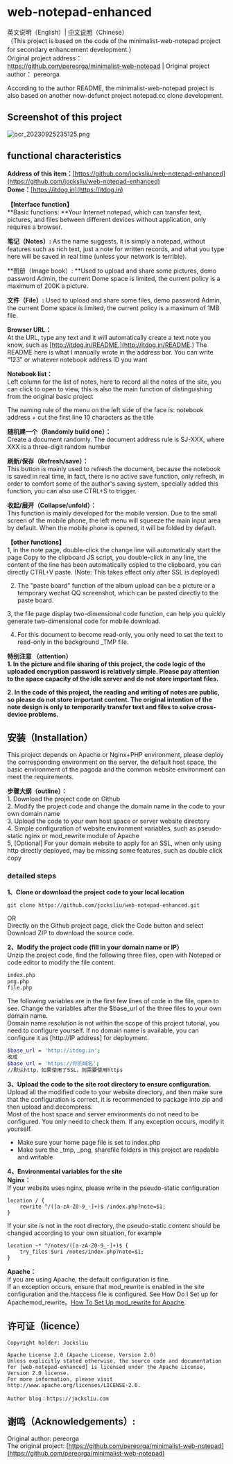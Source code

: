 # web-notepad-enhanced
英文说明（English）|   [中文说明](https://github.com/jocksliu/web-notepad-enhanced/blob/main/README.md)（Chinese）<br />（This project is based on the code of the minimalist-web-notepad project for secondary enhancement development.）<br />Original project address：<br />https://github.com/pereorga/minimalist-web-notepad |  Original project author： pereorga

According to the author README, the minimalist-web-notepad project is also based on another now-defunct project notepad.cc clone development.

## Screenshot of this project
![ocr_20230925235125.png](https://cdn.nlark.com/yuque/0/2023/png/27433930/1695657090507-3913b736-5167-4108-845c-91c63042e575.png#averageHue=%23f3f3f3&clientId=ueeba5647-94c9-4&from=paste&height=955&id=BKGJ0&originHeight=955&originWidth=1040&originalType=binary&ratio=1&rotation=0&showTitle=false&size=65833&status=done&style=none&taskId=uab89d637-9aef-41fc-9f50-131d8e71f04&title=&width=1040)

## **functional characteristics**

**Address of this item：**[https://github.com/jocksliu/web-notepad-enhanced](https://github.com/jocksliu/web-notepad-enhanced)<br />**Dome：**[https://itdog.in](https://itdog.in)

**【Interface function】**<br />**Basic functions: **Your Internet notepad, which can transfer text, pictures, and files between different devices without application, only requires a browser.

**笔记（Notes）:** As the name suggests, it is simply a notepad, without features such as rich text, just a note for written records, and what you type here will be saved in real time (unless your network is terrible).

**图册（Image book）: **Used to upload and share some pictures, demo password Admin, the current Dome space is limited, the current policy is a maximum of 200K a picture.

**文件（File）:** Used to upload and share some files, demo password Admin, the current Dome space is limited, the current policy is a maximum of 1MB file.

**Browser URL：**<br />At the URL, type any text and it will automatically create a text note you know, such as [http://itdog.in/README.](http://itdog.in/README.) The README here is what I manually wrote in the address bar. You can write “123” or whatever notebook address ID you want

**Notebook list：**<br />Left column for the list of notes, here to record all the notes of the site, you can click to open to view, this is also the main function of distinguishing from the original basic project

The naming rule of the menu on the left side of the face is: notebook address + cut the first line 10 characters as the title

**随机建一个（Randomly build one）：**<br />Create a document randomly. The document address rule is SJ-XXX, where XXX is a three-digit random number

**刷新/保存（Refresh/save）：**<br />This button is mainly used to refresh the document, because the notebook is saved in real time, in fact, there is no active save function, only refresh, in order to comfort some of the author's saving system, specially added this function, you can also use CTRL+S to trigger.

**收起/展开（Collapse/unfold）：**<br />This function is mainly developed for the mobile version. Due to the small screen of the mobile phone, the left menu will squeeze the main input area by default. When the mobile phone is opened, it will be folded by default.

**【other functions】**<br />1, in the note page, double-click the change line will automatically start the page Copy to the clipboard JS script, you double-click in any line, the content of the line has been automatically copied to the clipboard, you can directly CTRL+V paste. (Note: This takes effect only after SSL is deployed)

2. The "paste board" function of the album upload can be a picture or a temporary wechat QQ screenshot, which can be pasted directly to the paste board.

3, the file page display two-dimensional code function, can help you quickly generate two-dimensional code for mobile download.

4. For this document to become read-only, you only need to set the text to read-only in the background _TMP file.

**特别注意 （attention）**<br />**1. In the picture and file sharing of this project, the code logic of the uploaded encryption password is relatively simple. Please pay attention to the space capacity of the idle server and do not store important files.**

**2. In the code of this project, the reading and writing of notes are public, so please do not store important content. The original intention of the note design is only to temporarily transfer text and files to solve cross-device problems.**

## 安装（Installation）
This project depends on Apache or Nginx+PHP environment, please deploy the corresponding environment on the server, the default host space, the basic environment of the pagoda and the common website environment can meet the requirements.

**步骤大纲（outline）：**<br />1. Download the project code on Github<br />2. Modify the project code and change the domain name in the code to your own domain name<br />3. Upload the code to your own host space or server website directory<br />4. Simple configuration of website environment variables, such as pseudo-static nginx or mod_rewrite module of Apache<br />5, [Optional] For your domain website to apply for an SSL, when only using http directly deployed, may be missing some features, such as double click copy

### detailed steps
**1、Clone or download the project code to your local location**
```
git clone https://github.com/jocksliu/web-notepad-enhanced.git
```
OR<br />Directly on the Github project page, click the Code button and select Download ZIP to download the source code.

**2、Modify the project code (fill in your domain name or IP）**<br />Unzip the project code, find the following three files, open with Notepad or code editor to modify the file content.
```bash
index.php
png.php
file.php
```
The following variables are in the first few lines of code in the file, open to see. Change the variables after the $base_url of the three files to your own domain name.<br />Domain name resolution is not within the scope of this project tutorial, you need to configure yourself. If no domain name is available, you can configure it as [http://IP address] for deployment.
```bash
$base_url = 'http://itdog.in';
改成
$base_url = 'https://你的域名';
//默认http，如果使用了SSL，则需要使用https
```

**3、Upload the code to the site root directory to ensure configuration.**<br />Upload all the modified code to your website directory, and then make sure that the configuration is correct, it is recommended to package into zip and then upload and decompress.<br />Most of the host space and server environments do not need to be configured. You only need to check them. If any exception occurs, modify it yourself.

- Make sure your home page file is set to index.php
- Make sure the _tmp, _png, sharefile folders in this project are readable and writable

**4、Environmental variables for the site**<br />**Nginx：**<br />If your website uses nginx, please write in the pseudo-static configuration
```
location / {
    rewrite ^/([a-zA-Z0-9_-]+)$ /index.php?note=$1;
}
```
If your site is not in the root directory, the pseudo-static content should be changed according to your own situation, for example
```
location ~* ^/notes/([a-zA-Z0-9_-]+)$ {
    try_files $uri /notes/index.php?note=$1;
}
```

**Apache：**<br />If you are using Apache, the default configuration is fine.<br />If an exception occurs, ensure that mod_rewrite is enabled in the site configuration and the.htaccess file is configured. See How Do I Set up for Apachemod_rewrite。[How To Set Up mod_rewrite for Apache](https://www.digitalocean.com/community/tutorials/how-to-set-up-mod_rewrite-for-apache-on-ubuntu-14-04).

## 许可证（licence）
```
Copyright holder: Jocksliu

Apache License 2.0 (Apache License, Version 2.0)
Unless explicitly stated otherwise, the source code and documentation for [web-notepad-enhanced] is licensed under the Apache License, Version 2.0 license.
For more information, please visit http://www.apache.org/licenses/LICENSE-2.0.

Author blog：https://jocksliu.com
```

## 谢鸣（Acknowledgements）:
Original author: pereorga<br />The original project: [https://github.com/pereorga/minimalist-web-notepad](https://github.com/pereorga/minimalist-web-notepad)
